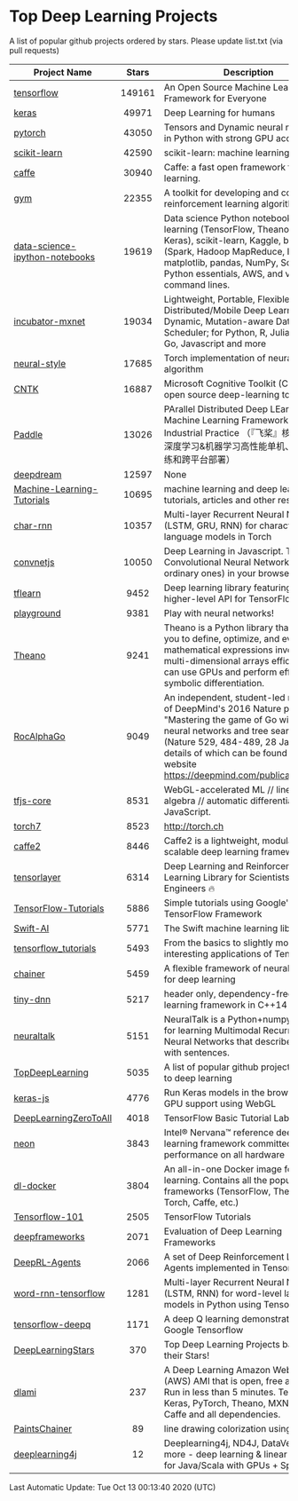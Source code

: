 # Top Deep Learning Projects
A list of popular github projects ordered by stars.
Please update list.txt (via pull requests)

|Project Name| Stars | Description |
| ---------- |:-----:| ----------- |
| [tensorflow](https://github.com/tensorflow/tensorflow) | 149161 | An Open Source Machine Learning Framework for Everyone |
| [keras](https://github.com/keras-team/keras) | 49971 | Deep Learning for humans |
| [pytorch](https://github.com/pytorch/pytorch) | 43050 | Tensors and Dynamic neural networks in Python with strong GPU acceleration |
| [scikit-learn](https://github.com/scikit-learn/scikit-learn) | 42590 | scikit-learn: machine learning in Python |
| [caffe](https://github.com/BVLC/caffe) | 30940 | Caffe: a fast open framework for deep learning. |
| [gym](https://github.com/openai/gym) | 22355 | A toolkit for developing and comparing reinforcement learning algorithms. |
| [data-science-ipython-notebooks](https://github.com/donnemartin/data-science-ipython-notebooks) | 19619 | Data science Python notebooks: Deep learning (TensorFlow, Theano, Caffe, Keras), scikit-learn, Kaggle, big data (Spark, Hadoop MapReduce, HDFS), matplotlib, pandas, NumPy, SciPy, Python essentials, AWS, and various command lines. |
| [incubator-mxnet](https://github.com/apache/incubator-mxnet) | 19034 | Lightweight, Portable, Flexible Distributed/Mobile Deep Learning with Dynamic, Mutation-aware Dataflow Dep Scheduler; for Python, R, Julia, Scala, Go, Javascript and more |
| [neural-style](https://github.com/jcjohnson/neural-style) | 17685 | Torch implementation of neural style algorithm |
| [CNTK](https://github.com/microsoft/CNTK) | 16887 | Microsoft Cognitive Toolkit (CNTK), an open source deep-learning toolkit |
| [Paddle](https://github.com/PaddlePaddle/Paddle) | 13026 | PArallel Distributed Deep LEarning: Machine Learning Framework from Industrial Practice （『飞桨』核心框架，深度学习&机器学习高性能单机、分布式训练和跨平台部署） |
| [deepdream](https://github.com/google/deepdream) | 12597 | None |
| [Machine-Learning-Tutorials](https://github.com/ujjwalkarn/Machine-Learning-Tutorials) | 10695 | machine learning and deep learning tutorials, articles and other resources  |
| [char-rnn](https://github.com/karpathy/char-rnn) | 10357 | Multi-layer Recurrent Neural Networks (LSTM, GRU, RNN) for character-level language models in Torch |
| [convnetjs](https://github.com/karpathy/convnetjs) | 10050 | Deep Learning in Javascript. Train Convolutional Neural Networks (or ordinary ones) in your browser. |
| [tflearn](https://github.com/tflearn/tflearn) | 9452 | Deep learning library featuring a higher-level API for TensorFlow. |
| [playground](https://github.com/tensorflow/playground) | 9381 | Play with neural networks! |
| [Theano](https://github.com/Theano/Theano) | 9241 | Theano is a Python library that allows you to define, optimize, and evaluate mathematical expressions involving multi-dimensional arrays efficiently. It can use GPUs and perform efficient symbolic differentiation. |
| [RocAlphaGo](https://github.com/Rochester-NRT/RocAlphaGo) | 9049 | An independent, student-led replication of DeepMind's 2016 Nature publication, "Mastering the game of Go with deep neural networks and tree search" (Nature 529, 484-489, 28 Jan 2016), details of which can be found on their website https://deepmind.com/publications.html. |
| [tfjs-core](https://github.com/tensorflow/tfjs-core) | 8531 | WebGL-accelerated ML // linear algebra // automatic differentiation for JavaScript. |
| [torch7](https://github.com/torch/torch7) | 8523 | http://torch.ch |
| [caffe2](https://github.com/facebookarchive/caffe2) | 8446 | Caffe2 is a lightweight, modular, and scalable deep learning framework. |
| [tensorlayer](https://github.com/tensorlayer/tensorlayer) | 6314 | Deep Learning and Reinforcement Learning Library for Scientists and Engineers 🔥 |
| [TensorFlow-Tutorials](https://github.com/nlintz/TensorFlow-Tutorials) | 5886 | Simple tutorials using Google's TensorFlow Framework |
| [Swift-AI](https://github.com/Swift-AI/Swift-AI) | 5771 | The Swift machine learning library. |
| [tensorflow_tutorials](https://github.com/pkmital/tensorflow_tutorials) | 5493 | From the basics to slightly more interesting applications of Tensorflow |
| [chainer](https://github.com/chainer/chainer) | 5459 | A flexible framework of neural networks for deep learning |
| [tiny-dnn](https://github.com/tiny-dnn/tiny-dnn) | 5217 | header only, dependency-free deep learning framework in C++14 |
| [neuraltalk](https://github.com/karpathy/neuraltalk) | 5151 | NeuralTalk is a Python+numpy project for learning Multimodal Recurrent Neural Networks that describe images with sentences. |
| [TopDeepLearning](https://github.com/aymericdamien/TopDeepLearning) | 5035 | A list of popular github projects related to deep learning |
| [keras-js](https://github.com/transcranial/keras-js) | 4776 | Run Keras models in the browser, with GPU support using WebGL |
| [DeepLearningZeroToAll](https://github.com/hunkim/DeepLearningZeroToAll) | 4018 | TensorFlow Basic Tutorial Labs |
| [neon](https://github.com/NervanaSystems/neon) | 3843 | Intel® Nervana™ reference deep learning framework committed to best performance on all hardware |
| [dl-docker](https://github.com/floydhub/dl-docker) | 3804 | An all-in-one Docker image for deep learning. Contains all the popular DL frameworks (TensorFlow, Theano, Torch, Caffe, etc.) |
| [Tensorflow-101](https://github.com/sjchoi86/Tensorflow-101) | 2505 | TensorFlow Tutorials |
| [deepframeworks](https://github.com/zer0n/deepframeworks) | 2071 | Evaluation of Deep Learning Frameworks |
| [DeepRL-Agents](https://github.com/awjuliani/DeepRL-Agents) | 2066 | A set of Deep Reinforcement Learning Agents implemented in Tensorflow. |
| [word-rnn-tensorflow](https://github.com/hunkim/word-rnn-tensorflow) | 1281 | Multi-layer Recurrent Neural Networks (LSTM, RNN) for word-level language models in Python using TensorFlow. |
| [tensorflow-deepq](https://github.com/siemanko/tensorflow-deepq) | 1171 | A deep Q learning demonstration using Google Tensorflow |
| [DeepLearningStars](https://github.com/hunkim/DeepLearningStars) | 370 | Top Deep Learning Projects based on their Stars! |
| [dlami](https://github.com/ritchieng/dlami) | 237 | A Deep Learning Amazon Web Service (AWS) AMI that is open, free and works. Run in less than 5 minutes. TensorFlow, Keras, PyTorch, Theano, MXNet, CNTK, Caffe and all dependencies. |
| [PaintsChainer](https://github.com/taizan/PaintsChainer) | 89 | line drawing colorization using chainer |
| [deeplearning4j](https://github.com/deeplearning4j/deeplearning4j) | 12 | Deeplearning4j, ND4J, DataVec and more - deep learning & linear algebra for Java/Scala with GPUs + Spark |

Last Automatic Update: Tue Oct 13 00:13:40 2020 (UTC)
